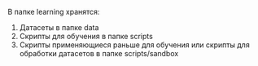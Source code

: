 В папке learning хранятся:
1. Датасеты в папке data
2. Скрипты для обучения в папке scripts
3. Скрипты применяющиеся раньше для обучения или скрипты для обработки датасетов в папке scripts/sandbox
